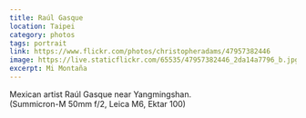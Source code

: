 ```yaml
---
title: Raúl Gasque
location: Taipei
category: photos
tags: portrait
link: https://www.flickr.com/photos/christopheradams/47957382446
image: https://live.staticflickr.com/65535/47957382446_2da14a7796_b.jpg
excerpt: Mi Montaña
---
```


Mexican artist Raúl Gasque near Yangmingshan.  
(Summicron-M 50mm f/2, Leica M6, Ektar 100)
